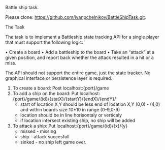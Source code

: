 Battle ship task.

Please clone: https://github.com/ivanpchelnikov/BattleShipTask.git.

The Task

The task is to implement a Battleship state tracking API for a single player that must support the following logic:

• Create a board
• Add a battleship to the board 
• Take an “attack” at a given position, and report back whether the attack
resulted in a hit or a miss. 

The API should not support the entire game, just the state tracker. No graphical interface or persistence layer is required.

1. To create a board: Post localhost:{port}/game 
2. To add a ship on the board: Put localhost:{port}/game/{id}/{statX}/{startY}/{endX}/{endY}/
    - start of location X,Y should be less end of location X,Y  (0,0) - (4,0) and within boards size 10*10 in range (0-9,0-9)
    - location should be in line horisontaly or verticaly
    - if location intersect existing ship, no ship will be added
3. To attack a ship: Put localhost:{port}/game/{id}/{x}/{y}
    - missed - missing
    - ship - attack succesfull
    - sinked  - no ship left game over.
